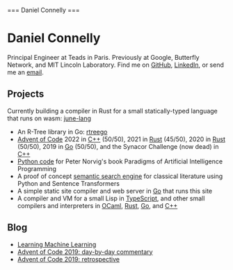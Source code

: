 === Daniel Connelly ===

# Daniel Connelly

Principal Engineer at Teads in Paris. Previously at Google, Butterfly Network, and MIT Lincoln Laboratory. Find me on [GitHub](https://github.com/dhconnelly/), [LinkedIn](https://www.linkedin.com/in/dhconnelly/), or send me an [email](mailto:dhconnelly@gmail.com).

## Projects

Currently building a compiler in Rust for a small statically-typed language that runs on wasm: [june-lang](https://github.com/dhconnelly/june-lang)

- An R-Tree library in Go: [rtreego](https://github.com/dhconnelly/rtreego)
- [Advent of Code](https://adventofcode.com/) 2022 in [C++](https://github.com/dhconnelly/advent-of-code-2022) (50/50), 2021 in [Rust](https://github.com/dhconnelly/advent-of-code-2021) (45/50), 2020 in [Rust](https://github.com/dhconnelly/advent-of-code-2020) (50/50), 2019 in [Go](https://github.com/dhconnelly/advent-of-code-2019) (50/50), and the Synacor Challenge (now dead) in [C++](https://github.com/dhconnelly/synacorpp)
- [Python code](https://github.com/dhconnelly/paip-python) for Peter Norvig's book Paradigms of Artificial Intelligence Programming
- A proof of concept [semantic search engine](https://github.com/dhconnelly/exquiro-poc) for classical literature using Python and Sentence Transformers
- A simple static site compiler and web server in [Go](https://github.com/dhconnelly/sss) that runs this site
- A compiler and VM for a small Lisp in [TypeScript](https://github.com/dhconnelly/parents), and other small compilers and interpreters in [OCaml](https://github.com/dhconnelly/ungulate), [Rust](https://github.com/dhconnelly/crab), [Go](https://github.com/dhconnelly/yalig), and [C++](https://github.com/dhconnelly/ts)

## Blog

- [Learning Machine Learning](/ml-notes.html)
- [Advent of Code 2019: day-by-day commentary](/advent-of-code-2019-commentary.html)
- [Advent of Code 2019: retrospective](/advent-of-code-2019-retrospective.html)
